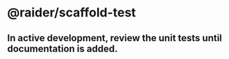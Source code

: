 # @raider/scaffold-test

## In active development, review the unit tests until documentation is added.

